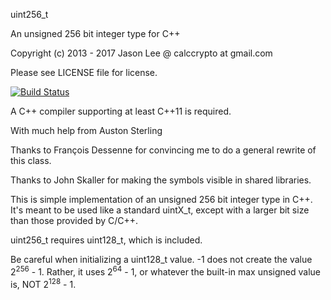 ﻿uint256_t

An unsigned 256 bit integer type for C++

Copyright (c) 2013 - 2017 Jason Lee @ calccrypto at gmail.com

Please see LICENSE file for license.

[![Build Status](https://travis-ci.org/calccrypto/uint256_t.svg?branch=master)](https://travis-ci.org/calccrypto/uint256_t)

A C++ compiler supporting at least C++11 is required.

With much help from Auston Sterling

Thanks to François Dessenne for convincing me
to do a general rewrite of this class.

Thanks to John Skaller for making the symbols
visible in shared libraries.

This is simple implementation of an unsigned 256 bit
integer type in C++. It's meant to be used like a standard
uintX_t, except with a larger bit size than those provided
by C/C++.

uint256_t requires uint128_t, which is included.

Be careful when initializing a uint128_t value. -1 does not
create the value 2<sup>256</sup> - 1. Rather, it uses 2<sup>64</sup> - 1, or
whatever the built-in max unsigned value is, NOT 2<sup>128</sup> - 1.